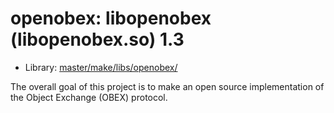 # openobex: libopenobex (libopenobex.so) 1.3
 - Library: [master/make/libs/openobex/](https://github.com/Freetz-NG/freetz-ng/tree/master/make/libs/openobex/)

The overall goal of this project is to make an open source implementation of the Object Exchange (OBEX) protocol.
